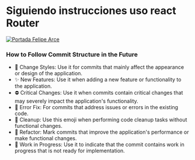 # Siguiendo instrucciones uso react Router

[![Portada Felipe Arce](https://github.com/arceprogramando/reactrouterpractice/blob/main/public/portada.gif)](https://github.com/arceprogramando)

### How to Follow Commit Structure in the Future

- 🌈 Change Styles: Use it for commits that mainly affect the appearance or design of the application.
- ✨ New Features: Use it when adding a new feature or functionality to the application.
- ⛔ Critical Changes: Use it when commits contain critical changes that may severely impact the application's functionality.
- 🐛 Error Fix: For commits that address issues or errors in the existing code.
- 🧼 Cleanup: Use this emoji when performing code cleanup tasks without functional changes.
- 🚀 Refactor: Mark commits that improve the application's performance or make functional changes.
- 🚧 Work in Progress: Use it to indicate that the commit contains work in progress that is not ready for implementation.

